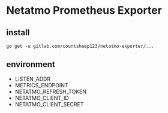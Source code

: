 # Netatmo Prometheus Exporter

## install

```
go get -u gitlab.com/countsheep123/netatmo-exporter/...
```

## environment

* LISTEN_ADDR
* METRICS_ENDPOINT
* NETATMO_REFRESH_TOKEN
* NETATMO_CLIENT_ID
* NETATMO_CLIENT_SECRET
